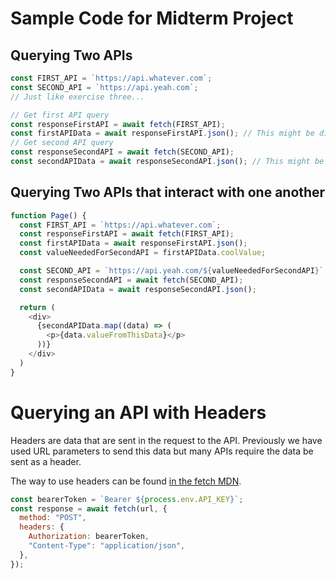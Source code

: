# Sample Code for Midterm Project

## Querying Two APIs

```js
const FIRST_API = `https://api.whatever.com`;
const SECOND_API = `https://api.yeah.com`;
// Just like exercise three...

// Get first API query
const responseFirstAPI = await fetch(FIRST_API);
const firstAPIData = await responseFirstAPI.json(); // This might be different for each API
// Get second API query
const responseSecondAPI = await fetch(SECOND_API);
const secondAPIData = await responseSecondAPI.json(); // This might be different for each API
```

## Querying Two APIs that interact with one another

```js
function Page() {
  const FIRST_API = `https://api.whatever.com`;
  const responseFirstAPI = await fetch(FIRST_API);
  const firstAPIData = await responseFirstAPI.json();
  const valueNeededForSecondAPI = firstAPIData.coolValue;

  const SECOND_API = `https://api.yeah.com/${valueNeededForSecondAPI}`;
  const responseSecondAPI = await fetch(SECOND_API);
  const secondAPIData = await responseSecondAPI.json();

  return (
    <div>
      {secondAPIData.map((data) => (
        <p>{data.valueFromThisData}</p>
      ))}
    </div>
  )
}
```

# Querying an API with Headers

Headers are data that are sent in the request to the API.
Previously we have used URL parameters to send this data but many APIs require the data be sent as a header.

The way to use headers can be found [in the fetch MDN](https://developer.mozilla.org/en-US/docs/Web/API/Fetch_API).

```js
const bearerToken = `Bearer ${process.env.API_KEY}`;
const response = await fetch(url, {
  method: "POST",
  headers: {
    Authorization: bearerToken,
    "Content-Type": "application/json",
  },
});
```
